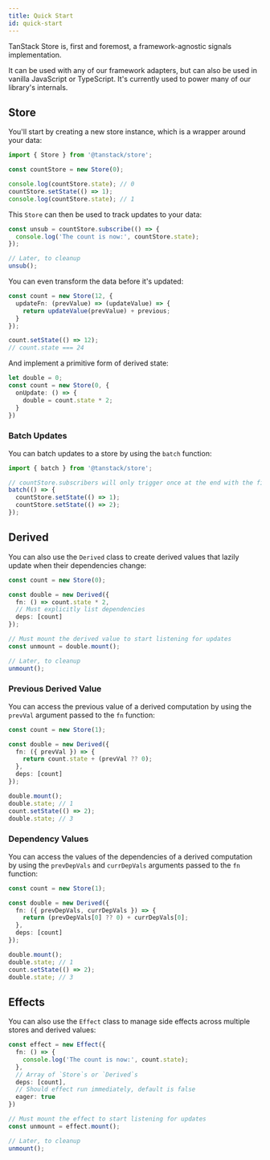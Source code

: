 ```yaml
---
title: Quick Start
id: quick-start
---
```


TanStack Store is, first and foremost, a framework-agnostic signals implementation.

It can be used with any of our framework adapters, but can also be used in vanilla JavaScript or TypeScript. It's currently used to power many of our library's internals.

## Store

You'll start by creating a new store instance, which is a wrapper around your data:

```typescript
import { Store } from '@tanstack/store';

const countStore = new Store(0);

console.log(countStore.state); // 0
countStore.setState(() => 1);
console.log(countStore.state); // 1
```

This `Store` can then be used to track updates to your data:

```typescript
const unsub = countStore.subscribe(() => {
  console.log('The count is now:', countStore.state);
});

// Later, to cleanup
unsub();
```

You can even transform the data before it's updated:

```typescript
const count = new Store(12, {
  updateFn: (prevValue) => (updateValue) => {
    return updateValue(prevValue) + previous;
  }
});

count.setState(() => 12);
// count.state === 24
```

And implement a primitive form of derived state:

```typescript
let double = 0;
const count = new Store(0, {
  onUpdate: () => {
    double = count.state * 2;
  }
})
```

### Batch Updates

You can batch updates to a store by using the `batch` function:

```typescript
import { batch } from '@tanstack/store';

// countStore.subscribers will only trigger once at the end with the final state
batch(() => {
  countStore.setState(() => 1);
  countStore.setState(() => 2);
});
```

## Derived

You can also use the `Derived` class to create derived values that lazily update when their dependencies change:

```typescript
const count = new Store(0);

const double = new Derived({
  fn: () => count.state * 2,
  // Must explicitly list dependencies
  deps: [count]
});

// Must mount the derived value to start listening for updates
const unmount = double.mount();

// Later, to cleanup
unmount();
```

### Previous Derived Value

You can access the previous value of a derived computation by using the `prevVal` argument passed to the `fn` function:

```typescript
const count = new Store(1);

const double = new Derived({
  fn: ({ prevVal }) => {
    return count.state + (prevVal ?? 0);
  },
  deps: [count]
});

double.mount();
double.state; // 1
count.setState(() => 2);
double.state; // 3
```

### Dependency Values

You can access the values of the dependencies of a derived computation by using the `prevDepVals` and `currDepVals` arguments passed to the `fn` function:

```typescript
const count = new Store(1);

const double = new Derived({
  fn: ({ prevDepVals, currDepVals }) => {
    return (prevDepVals[0] ?? 0) + currDepVals[0];
  },
  deps: [count]
});

double.mount();
double.state; // 1
count.setState(() => 2);
double.state; // 3
```

## Effects

You can also use the `Effect` class to manage side effects across multiple stores and derived values:

```typescript
const effect = new Effect({
  fn: () => {
    console.log('The count is now:', count.state);
  },
  // Array of `Store`s or `Derived`s
  deps: [count],
  // Should effect run immediately, default is false
  eager: true
})

// Must mount the effect to start listening for updates
const unmount = effect.mount();

// Later, to cleanup
unmount();
```
